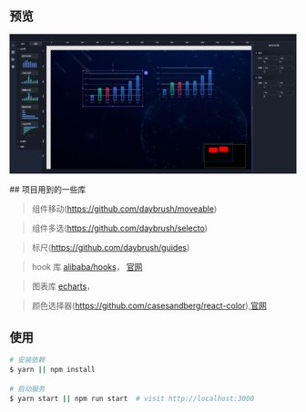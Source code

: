 ## 预览

<p align="center">
  <img src="./2021-3-5.png">
</p>
## 项目用到的一些库

> 组件移动(https://github.com/daybrush/moveable)

> 组件多选(https://github.com/daybrush/selecto)

> 标尺(https://github.com/daybrush/guides)

> hook 库 [alibaba/hooks](https://github.com/alibaba/hooks)，
> [官网](https://ahooks.gitee.io/zh-CN)

> 图表库 [echarts](https://echarts.apache.org/zh/index.html)，

> 颜色选择器(https://github.com/casesandberg/react-color),[官网](http://casesandberg.github.io/react-color/)

## 使用

```bash
# 安装依赖
$ yarn || npm install

# 启动服务
$ yarn start || npm run start  # visit http://localhost:3000
```
